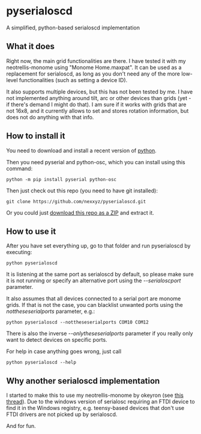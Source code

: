 # pyserialoscd

A simplified, python-based serialoscd implementation

## What it does

Right now, the main grid functionalities are there. I have tested it with my neotrellis-monome using "Monome Home.maxpat". It can be used as a replacement for serialoscd, as long as you don't need any of the more low-level functionalities (such as setting a device ID).

It also supports multiple devices, but this has not been tested by me. I have not implemented anything around tilt, arc or other devices than grids (yet - if there's demand I might do that). I am sure if it works with grids that are not 16x8, and it currently allows to set and stores rotation information, but does not do anything with that info.

## How to install it

You need to download and install a recent version of [python](python.org/downloads/).

Then you need pyserial and python-osc, which you can install using this command:

    python -m pip install pyserial python-osc

Then just check out this repo (you need to have git installed):

    git clone https://github.com/nexxyz/pyserialoscd.git

Or you could just [download this repo as a ZIP](https://github.com/nexxyz/pyserialoscd/archive/master.zip) and extract it.

## How to use it

After you have set everything up, go to that folder and run pyserialoscd by executing:

    python pyserialoscd

It is listening at the same port as serialoscd by default, so please make sure it is not running or specify an alternative port using the *--serialoscport* parameter.

It also assumes that all devices connected to a serial port are monome grids. If that is not the case, you can blacklist unwanted ports using the *nottheseserialports* parameter, e.g.:

    python pyserialoscd --nottheseserialports COM10 COM12

There is also the inverse *--onlytheseserialports* parameter if you really only want to detect devices on specific ports.

For help in case anything goes wrong, just call

    python pyserialoscd --help

## Why another serialoscd implementation

I started to make this to use my neotrellis-monome by okeyron (see [this thread](https://github.com/okyeron/neotrellis-monome)). Due to the windows version of serialosc requiring an FTDI device to find it in the Windows registry, e.g. teensy-based devices that don't use FTDI drivers are not picked up by serialoscd.

And for fun.
